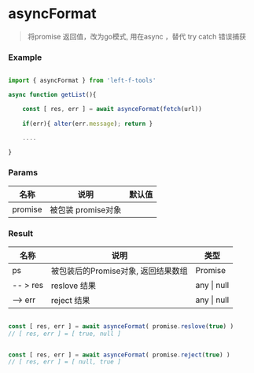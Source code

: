 # asyncFormat
> 将promise 返回值，改为go模式, 用在async ，替代 try catch 错误捕获


### Example
```js

import { asyncFormat } from 'left-f-tools'

async function getList(){

    const [ res, err ] = await asynceFormat(fetch(url))
    
    if(err){ alter(err.message); return }
    
    ....

}


```


### Params

| 名称    | 说明               | 默认值 |
| ------- | ------------------ | ------ |
| promise | 被包装 promise对象 |        |





### Result

| 名称     | 说明                                | 类型        |
| -------- | ----------------------------------- | ----------- |
| ps       | 被包装后的Promise对象, 返回结果数组 | Promise     |
| -- > res | reslove 结果                        | any \| null |
| --> err  | reject  结果                        | any \| null |

```js

const [ res, err ] = await asynceFormat( promise.reslove(true) )
// [ res, err ] = [ true, null ]


const [ res, err ] = await asynceFormat( promise.reject(true) )
// [ res, err ] = [ null, true ]

```

